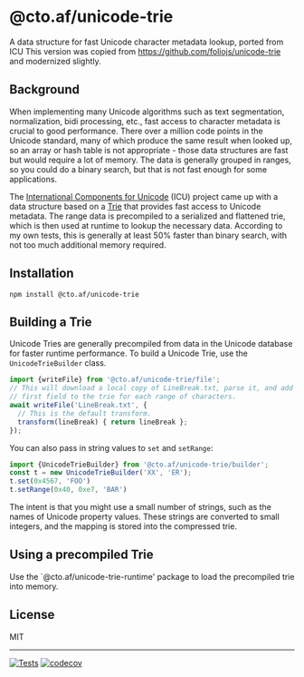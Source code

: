 # @cto.af/unicode-trie

A data structure for fast Unicode character metadata lookup, ported from ICU
This version was copied from https://github.com/foliojs/unicode-trie and
modernized slightly.

## Background

When implementing many Unicode algorithms such as text segmentation,
normalization, bidi processing, etc., fast access to character metadata
is crucial to good performance.  There over a million code points in the
Unicode standard, many of which produce the same result when looked up,
so an array or hash table is not appropriate - those data structures are
fast but would require a lot of memory.  The data is generally
grouped in ranges, so you could do a binary search, but that is not
fast enough for some applications.

The [International Components for Unicode](http://site.icu-project.org) (ICU) project
came up with a data structure based on a [Trie](http://en.wikipedia.org/wiki/Trie) that provides fast access
to Unicode metadata.  The range data is precompiled to a serialized
and flattened trie, which is then used at runtime to lookup the necessary
data.  According to my own tests, this is generally at least 50% faster
than binary search, with not too much additional memory required.

## Installation

    npm install @cto.af/unicode-trie

## Building a Trie

Unicode Tries are generally precompiled from data in the Unicode database
for faster runtime performance.  To build a Unicode Trie, use the
`UnicodeTrieBuilder` class.

```js
import {writeFile} from '@cto.af/unicode-trie/file';
// This will download a local copy of LineBreak.txt, parse it, and add the
// first field to the trie for each range of characters.
await writeFile('LineBreak.txt', {
  // This is the default transform.
  transform(lineBreak) { return lineBreak };
});
```

You can also pass in string values to `set` and `setRange`:

```js
import {UnicodeTrieBuilder} from '@cto.af/unicode-trie/builder';
const t = new UnicodeTrieBuilder('XX', 'ER');
t.set(0x4567, 'FOO')
t.setRange(0x40, 0xe7, 'BAR')
```

The intent is that you might use a small number of strings, such as the names
of Unicode property values.  These strings are converted to small integers,
and the mapping is stored into the compressed trie.

## Using a precompiled Trie

Use the `@cto.af/unicode-trie-runtime' package to load the precompiled trie
into memory.

## License

MIT

---
[![Tests](https://github.com/cto-af/unicode-trie/actions/workflows/node.js.yml/badge.svg)](https://github.com/cto-af/unicode-trie/actions/workflows/node.js.yml)
[![codecov](https://codecov.io/gh/cto-af/unicode-trie/branch/main/graph/badge.svg?token=JVBOYR3GWY)](https://codecov.io/gh/cto-af/unicode-trie)
